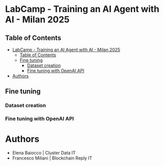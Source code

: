 # LabCamp - Training an AI Agent with AI - Milan 2025

## Table of Contents

- [LabCamp - Training an AI Agent with AI - Milan 2025](#labcamp---training-an-ai-agent-with-ai---milan-2025)
  - [Table of Contents](#table-of-contents)
  - [Fine tuning](#fine-tuning)
    - [Dataset creation](#dataset-creation)
    - [Fine tuning with OpenAI API](#fine-tuning-with-openai-api)
- [Authors](#authors)

## Fine tuning

### Dataset creation

### Fine tuning with OpenAI API

# Authors

- Elena Baiocco | Cluster Data IT
- Francesco Miliani | Blockchain Reply IT

